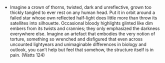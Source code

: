 -   Imagine a crown of thorns, twisted, dark and unreflective, grown too thickly tangled to ever rest on any human head. Put it in orbit around a failed star whose own reflected half-light does little more than throw its satellites into silhouette. Occasional bloody highlights glinted like dim embers from its twists and crannies; they only emphasized the darkness everywhere else.
    Imagine an artefact that embodies the very notion of torture, something so wrenched and disfigured that even across uncounted lightyears and unimaginable differences in biology and outlook, you can’t help but feel that somehow, the structure itself is in pain. (Watts 124)